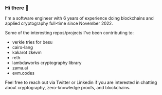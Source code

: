### Hi there 👋

I'm a software engineer with 6 years of experience doing blockchains and applied cryptography full-time since November 2022.

Some of the interesting repos/projects I've been contributing to:

- verkle tries for besu
- cairo-lang
- kakarot zkevm
- reth
- lambdaworks cryptography library
- zama.ai
- evm.codes

Feel free to reach out via Twitter or Linkedin if you are interested in chatting about cryptography, zero-knowledge proofs, and blockchains.

<!--
**dragan2234/dragan2234** is a ✨ _special_ ✨ repository because its `README.md` (this file) appears on your GitHub profile.

Here are some ideas to get you started:

- 🔭 I’m currently working on ...
- 🌱 I’m currently learning ...
- 👯 I’m looking to collaborate on ...
- 🤔 I’m looking for help with ...
- 💬 Ask me about ...
- 📫 How to reach me: ...
- 😄 Pronouns: ...
- ⚡ Fun fact: ...
-->
